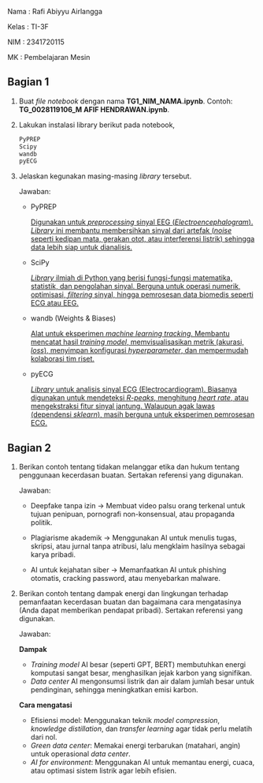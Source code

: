 Nama : Rafi Abiyyu Airlangga

Kelas : TI-3F

NIM : 2341720115

MK : Pembelajaran Mesin

## Bagian 1

1. Buat _file notebook_ dengan nama **TG1_NIM_NAMA.ipynb**. Contoh: **TG_0028119106_M AFIF HENDRAWAN.ipynb**.

2. Lakukan instalasi library berikut pada notebook,

   ```python
   PyPREP
   Scipy
   wandb
   pyECG
   ```

3. Jelaskan kegunakan masing-masing _library_ tersebut.

   Jawaban:

   - PyPREP

     <u>Digunakan untuk _preprocessing_ sinyal EEG (_Electroencephalogram_). _Library_ ini membantu membersihkan sinyal dari artefak (_noise_ seperti kedipan mata, gerakan otot, atau interferensi listrik) sehingga data lebih siap untuk dianalisis.</u>

   - SciPy

     <u>_Library_ ilmiah di Python yang berisi fungsi-fungsi matematika, statistik, dan pengolahan sinyal. Berguna untuk operasi numerik, optimisasi, _filtering_ sinyal, hingga pemrosesan data biomedis seperti ECG atau EEG.</u>

   - wandb (Weights & Biases)

     <u>Alat untuk eksperimen _machine learning tracking_. Membantu mencatat hasil _training model_, memvisualisasikan metrik (akurasi, _loss_), menyimpan konfigurasi _hyperparameter_, dan mempermudah kolaborasi tim riset.</u>

   - pyECG

     <u>_Library_ untuk analisis sinyal ECG (Electrocardiogram). Biasanya digunakan untuk mendeteksi _R-peaks_, menghitung _heart rate_, atau mengekstraksi fitur sinyal jantung. Walaupun agak lawas (dependensi _sklearn_), masih berguna untuk eksperimen pemrosesan ECG.</u>

## Bagian 2

1. Berikan contoh tentang tidakan melanggar etika dan hukum tentang penggunaan kecerdasan buatan. Sertakan referensi yang digunakan.

   Jawaban:

   - Deepfake tanpa izin → Membuat video palsu orang terkenal untuk tujuan penipuan, pornografi non-konsensual, atau propaganda politik.

   - Plagiarisme akademik → Menggunakan AI untuk menulis tugas, skripsi, atau jurnal tanpa atribusi, lalu mengklaim hasilnya sebagai karya pribadi.

   - AI untuk kejahatan siber → Memanfaatkan AI untuk phishing otomatis, cracking password, atau menyebarkan malware.

2. Berikan contoh tentang dampak energi dan lingkungan terhadap pemanfaatan kecerdasan buatan dan bagaimana cara mengatasinya (Anda dapat memberikan pendapat pribadi). Sertakan referensi yang digunakan.

   Jawaban:

   **Dampak**

   - _Training model_ AI besar (seperti GPT, BERT) membutuhkan energi komputasi sangat besar, menghasilkan jejak karbon yang signifikan.
   - _Data center_ AI mengonsumsi listrik dan air dalam jumlah besar untuk pendinginan, sehingga meningkatkan emisi karbon.

   **Cara mengatasi**

   - Efisiensi model: Menggunakan teknik _model compression_, _knowledge distillation_, dan _transfer learning_ agar tidak perlu melatih dari nol.
   - _Green data center_: Memakai energi terbarukan (matahari, angin) untuk operasional _data center_.
   - _AI for environment_: Menggunakan AI untuk memantau energi, cuaca, atau optimasi sistem listrik agar lebih efisien.